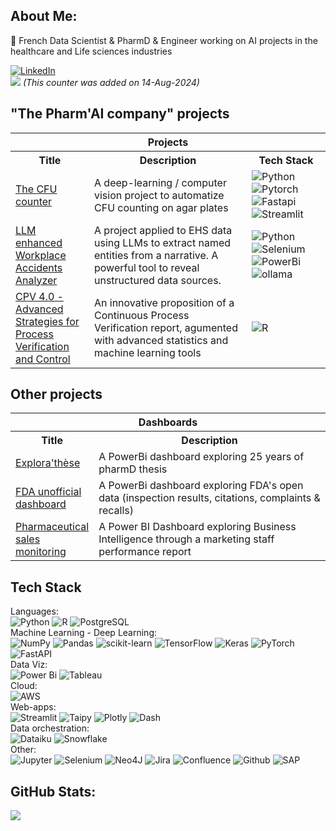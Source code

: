## About Me:
💊 French Data Scientist & PharmD & Engineer working on AI projects in the healthcare and Life sciences industries<br>



[![LinkedIn](https://img.shields.io/badge/LinkedIn-%230077B5.svg?logo=linkedin&logoColor=white)](https://linkedin.com/in/arnaud-duigou-data/) <br>
![](https://komarev.com/ghpvc/?username=arnaud-dg&color=brightgreen) <i>(This counter was added on 14-Aug-2024)</i>

## "The Pharm'AI company" projects
<table style="width: 100%; table-layout: fixed;">
  <tr>
    <th colspan="3" style="width: 100%;">Projects</th>
  </tr>
  <tr>
    <th style="width: 25%;">Title</th>
    <th style="width: 50%;">Description</th>
    <th style="width: 25%;">Tech Stack</th>
  </tr>
  <tr>
    <td style="word-wrap: break-word;"><a href="https://ufc-counter-2fkxk53awlpztyyrg6aydk.streamlit.app/">The CFU counter</a></td>
    <td style="word-wrap: break-word;">A deep-learning / computer vision project to automatize CFU counting on agar plates</td>
    <td style="word-wrap: break-word;">
      <img src="https://img.shields.io/badge/python-3670A0?style=for-the-badge&logo=python&logoColor=ffdd54" alt="Python">
      <img src="https://img.shields.io/badge/PyTorch-%23EE4C2C.svg?style=for-the-badge&logo=PyTorch&logoColor=white" alt="Pytorch">
      <img src="https://img.shields.io/badge/FastAPI-009688?style=for-the-badge&logo=fastapi&logoColor=black" alt="Fastapi">
      <img src="https://img.shields.io/badge/streamlit-FF4B4B.svg?style=for-the-badge&logo=Streamlit&logoColor=black" alt="Streamlit">
    </td>
  </tr>
  <tr>
    <td style="word-wrap: break-word;"><a href="https://app.powerbi.com/view?r=eyJrIjoiYzZmZGVjM2QtZTE3NC00NDY5LTk1NjEtMzFkYTJhZDY4ODcwIiwidCI6IjRlNzE0NTBjLThmZjItNDk0Yi05NDc3LWZjMTUwMWVmMzdkZSJ9">LLM enhanced Workplace Accidents Analyzer</a></td>
    <td style="word-wrap: break-word;">A project applied to EHS data using LLMs to extract named entities from a narrative. A powerful tool to reveal unstructured data sources.</td>
    <td style="word-wrap: break-word;">
      <img src="https://img.shields.io/badge/python-3670A0?style=for-the-badge&logo=python&logoColor=ffdd54" alt="Python">
      <img src="https://img.shields.io/badge/jupyter-F37626.svg?style=for-the-badge&logo=jupyter&logoColor=white" alt="Selenium">
      <img src="https://img.shields.io/badge/power_bi-F2C811?style=for-the-badge&logo=powerbi&logoColor=black" alt="PowerBi">
      <img src="https://img.shields.io/badge/ollama-000000.svg?style=for-the-badge&logo=ollama&logoColor=black" alt="ollama">
    </td>
  </tr>
  <tr>
    <td style="word-wrap: break-word;"><a href="https://q927ad-arnaud-duigou.shinyapps.io/Shiny_app_CPV40/">CPV 4.0 - Advanced Strategies for Process Verification and Control</a></td>
    <td style="word-wrap: break-word;">An innovative proposition of a Continuous Process Verification report, agumented with advanced statistics and machine learning tools</td>
    <td style="word-wrap: break-word;">
      <img src="https://img.shields.io/badge/r-%23276DC3.svg?style=for-the-badge&logo=r&logoColor=white" alt="R">
    </td>
  </tr>
</table>

## Other projects

<table style="width: 100%; table-layout: fixed;">
  <tr>
    <th colspan="2" style="width: 100%;">Dashboards</th>
  </tr>
  <tr>
    <th style="width: 25%;">Title</th>
    <th style="width: 75%;">Description</th>
  </tr>
  <tr>
    <td style="word-wrap: break-word;"><a href="https://app.powerbi.com/view?r=eyJrIjoiMmU5ZmM1Y2QtZWYzMC00YTkxLWFkMjItZTA2YzVmNmZkZTlkIiwidCI6IjRlNzE0NTBjLThmZjItNDk0Yi05NDc3LWZjMTUwMWVmMzdkZSJ9">Explora'thèse</a></td>
    <td style="word-wrap: break-word;">A PowerBi dashboard exploring 25 years of pharmD thesis</td>
  </tr>
  <tr>
    <td style="word-wrap: break-word;"><a href="https://app.powerbi.com/view?r=eyJrIjoiYzk1MTM5ZGQtZGVkYi00M2Y2LTg5ZDQtYzI2MmY5ZGE4ZWVhIiwidCI6IjRlNzE0NTBjLThmZjItNDk0Yi05NDc3LWZjMTUwMWVmMzdkZSJ9">FDA unofficial dashboard</a></td>
    <td style="word-wrap: break-word;">A PowerBi dashboard exploring FDA's open data (inspection results, citations, complaints & recalls)</td>
  </tr>
  <tr>
    <td style="word-wrap: break-word;"><a href="https://app.powerbi.com/view?r=eyJrIjoiYWVjNmYwYTYtY2I0OC00NGQ5LThjZjEtYmEwMzE0NjJlNmMyIiwidCI6IjRlNzE0NTBjLThmZjItNDk0Yi05NDc3LWZjMTUwMWVmMzdkZSJ9">Pharmaceutical sales monitoring</a></td>
    <td style="word-wrap: break-word;">A Power BI Dashboard exploring Business Intelligence through a marketing staff performance report</td>
  </tr>
</table>

## Tech Stack
Languages:<br>
![Python](https://img.shields.io/badge/python-3670A0?style=for-the-badge&logo=python&logoColor=ffdd54) ![R](https://img.shields.io/badge/r-%23276DC3.svg?style=for-the-badge&logo=r&logoColor=white) ![PostgreSQL](https://img.shields.io/badge/PostgreSQL-4169E1?style=for-the-badge&logo=PostgreSQL&logoColor=white) <br>
Machine Learning - Deep Learning:<br>
![NumPy](https://img.shields.io/badge/numpy-%23013243.svg?style=for-the-badge&logo=numpy&logoColor=white) ![Pandas](https://img.shields.io/badge/pandas-%23150458.svg?style=for-the-badge&logo=pandas&logoColor=white) ![scikit-learn](https://img.shields.io/badge/scikit--learn-%23F7931E.svg?style=for-the-badge&logo=scikit-learn&logoColor=white) ![TensorFlow](https://img.shields.io/badge/TensorFlow-%23FF6F00.svg?style=for-the-badge&logo=TensorFlow&logoColor=white) ![Keras](https://img.shields.io/badge/Keras-%23D00000.svg?style=for-the-badge&logo=Keras&logoColor=white) ![PyTorch](https://img.shields.io/badge/PyTorch-%23EE4C2C.svg?style=for-the-badge&logo=PyTorch&logoColor=white) ![FastAPI](https://img.shields.io/badge/FastAPI-009688?style=for-the-badge&logo=fastapi&logoColor=black) <br>
Data Viz:<br>
![Power Bi](https://img.shields.io/badge/power_bi-F2C811?style=for-the-badge&logo=powerbi&logoColor=black) ![Tableau](https://img.shields.io/badge/Tableau-E97627?style=for-the-badge&logo=Tableau&logoColor=black) <br>
Cloud:<br>
![AWS](https://img.shields.io/badge/AWS-232F3E.svg?style=for-the-badge&logo=amazonwebservices&logoColor=white) <br>
Web-apps:<br>
![Streamlit](https://img.shields.io/badge/streamlit-FF4B4B.svg?style=for-the-badge&logo=Streamlit&logoColor=black) ![Taipy](https://img.shields.io/badge/Taipy-FF371A.svg?style=for-the-badge&logo=Taipy&logoColor=black) ![Plotly](https://img.shields.io/badge/Plotly-3F4F75.svg?style=for-the-badge&logo=Plotly&logoColor=black) ![Dash](https://img.shields.io/badge/Dash-008DE4.svg?style=for-the-badge&logo=Dash&logoColor=black) <br>
Data orchestration:<br>
![Dataiku](https://img.shields.io/badge/Dataiku-2AB1AC.svg?style=for-the-badge&logo=dataiku&logoColor=black) ![Snowflake](https://img.shields.io/badge/Snowflake-29B5E8.svg?style=for-the-badge&logo=snowflake&logoColor=white) <br>
Other:<br>
![Jupyter](https://img.shields.io/badge/jupyter-F37626.svg?style=for-the-badge&logo=jupyter&logoColor=white) ![Selenium](https://img.shields.io/badge/Selenium-43B02A.svg?style=for-the-badge&logo=Selenium&logoColor=black) ![Neo4J](https://img.shields.io/badge/Neo4j-008CC1?style=for-the-badge&logo=neo4j&logoColor=white) ![Jira](https://img.shields.io/badge/jira-%230A0FFF.svg?style=for-the-badge&logo=jira&logoColor=white) ![Confluence](https://img.shields.io/badge/Confluence-172B4D.svg?style=for-the-badge&logo=Confluence&logoColor=white) ![Github](https://img.shields.io/badge/GitHub-181717.svg?style=for-the-badge&logo=GitHub&logoColor=white) ![SAP](https://img.shields.io/badge/SAP-0FAAFF.svg?style=for-the-badge&logo=SAP&logoColor=white)  <br>

## GitHub Stats:
![](https://github-readme-streak-stats.herokuapp.com/?user=arnaud-dg&theme=chartreuse-dark&hide_border=false)<br/>
